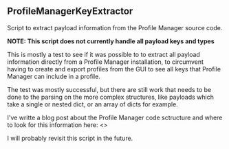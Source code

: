 ## ProfileManagerKeyExtractor

Script to extract payload information from the Profile Manager source code.

**NOTE: This script does not currently handle all payload keys and types**

This is mostly a test to see if it was possible to to extract all payload information directly from a Profile Manager installation, to circumvent having to create and export profiles from the GUI to see all keys that Profile Manager can include in a profile.

The test was mostly successful, but there are still work that needs to be done to the parsing on the more complex structures, like payloads which take a single or nested dict, or an array of dicts for example.

I've writte a blog post about the Profile Manager code sctructure and where to look for this information here: <>

I will probably revisit this script in the future.
